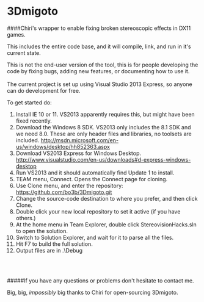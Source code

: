 3Dmigoto
========

####Chiri's wrapper to enable fixing broken stereoscopic effects in DX11 games.

This includes the entire code base, and it will compile, link, and run in it's current state.

This is not the end-user version of the tool, this is for people developing the code by fixing
bugs, adding new features, or documenting how to use it.
<br>
<br>
The current project is set up using Visual Studio 2013 Express, so anyone can do development for free.

To get started do:

1. Install IE 10 or 11.  VS2013 apparently requires this, but might have been fixed recently.
1. Download the Windows 8 SDK. VS2013 only includes the 8.1 SDK and we need 8.0.  These are only
header files and libraries, no toolsets are included.
http://msdn.microsoft.com/en-us/windows/desktop/hh852363.aspx
1. Download VS2013 Express for Windows Desktop.
http://www.visualstudio.com/en-us/downloads#d-express-windows-desktop
1. Run VS2013 and it should automatically find Update 1 to install.
1. TEAM menu, Connect.  Opens the Connect page for cloning.
1. Use Clone menu, and enter the repository: 
https://github.com/bo3b/3Dmigoto.git
1. Change the source-code destination to where you prefer, and then click Clone.
1. Double click your new local repository to set it active (if you have others.)
1. At the home menu in Team Explorer, double click StereovisionHacks.sln to open the solution.
1. Switch to Solution Explorer, and wait for it to parse all the files.
1. Hit F7 to build the full solution.
1. Output files are in .\Debug
<br>
<br>

#####If you have any questions or problems don't hesitate to contact me.


Big, big, _impossibly_ big thanks to Chiri for open-sourcing 3Dmigoto.

